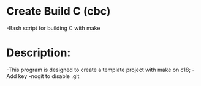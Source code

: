 # Create Build C (cbc)
 -Bash script for building C with make
# Description: 
 -This program is designed to create a template project with make on c18;
 -Add key -nogit to disable .git
